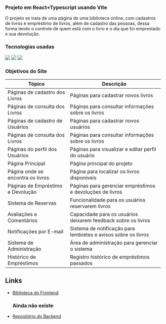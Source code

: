 ### Projeto em React+Typescript usando Vite
O projeto se trata de uma página de uma biblioteca online, com cadastros de livros e empréstimo de livros, além de cadastro das pessoas, dessa forma tendo o controle de quem está com o livro e o dia que foi emprestado e sua devolução.

### Tecnologias usadas 
<div> 
<img src="https://img.shields.io/badge/TypeScript-007ACC?style=for-the-badge&logo=typescript&logoColor=white"/>
<img src="https://img.shields.io/badge/React-20232A?style=for-the-badge&logo=react&logoColor=61DAFB"/>
<img src="https://img.shields.io/badge/Vite-646CFF?style=for-the-badge&logo=vite&logoColor=white"/>
</div>

### Objetivos do Site

| Tópico                              | Descrição                                        |
| ----------------------------------- | ------------------------------------------------ |
| Páginas de cadastro dos Livros      | Páginas para cadastrar novos livros             |
| Páginas de consulta dos Livros      | Páginas para consultar informações sobre os livros |
| Páginas de cadastro de Usuários     | Páginas para cadastrar novos usuários           |
| Páginas de consulta dos Livros      | Páginas para consultar informações sobre os livros |
| Páginas do perfil dos Usuários      | Páginas para visualizar e editar perfil do usuário |
| Página Principal                    | Página principal do projeto                      |
| Página onde se encontra os livros   | Página para localizar os livros disponíveis      |
| Páginas de Empréstimo e Devolução   | Páginas para gerenciar empréstimos e devoluções de livros |
| Sistema de Reservas                 | Funcionalidade para os usuários reservarem livros  |
| Avaliações e Comentários            | Capacidade para os usuários deixarem feedback sobre os livros |
| Notificações por E-mail             | Sistema de notificação para lembretes e avisos sobre os livros |
| Sistema de Administração            | Área de administração para gerenciar o sistema   |
| Histórico de Empréstimos            | Registro histórico de empréstimos passados       |

  ## Links

- [Biblioteca do Frontend](https://github.com/jairopnhr/biblioteca)

  ### Ainda não existe 
- [Repositório do Backend](https://github.com/jairopnhr/biblioteca-back-end)


